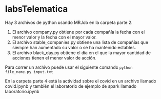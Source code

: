 # labsTelematica
Hay 3 archivos de python usando MRJob en la carpeta parte 2.

1. El archivo company.py obtiene por cada compañía la fecha con el menor valor y la fecha con el mayor valor.
2. El archivo stable_companies.py obtiene una lista de compañías que siempre han aumentado su valor o se ha mantenido estables.
3. El archivo black_day.py obtiene el día en el que la mayor cantidad de acciones tienen el menor valor de acción.

Para correr un archivo puede usar el siguiente comando ```python file_name.py input.txt```

En la carpeta parte 4 está la actividad sobre el covid en un archivo llamado covid.ipynb y también el laboratorio de ejemplo de spark
llamado laboratorio.ipynb
